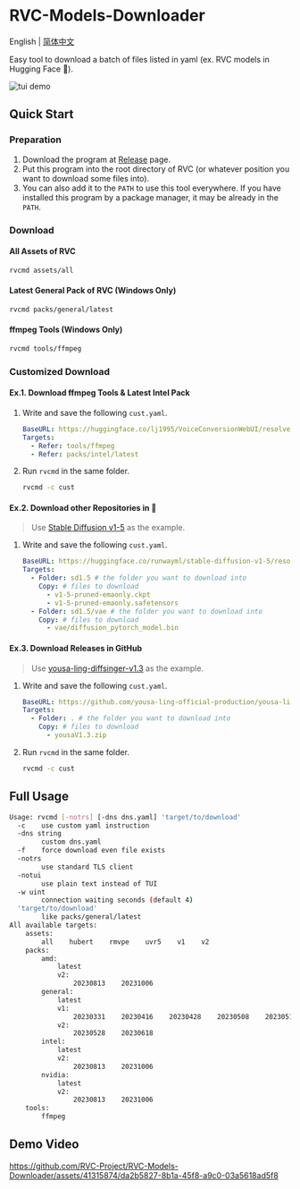 # RVC-Models-Downloader
English | [简体中文](README_sc.md)

Easy tool to download a batch of files listed in yaml (ex. RVC models in Hugging Face 🤗).

![tui demo](https://github.com/RVC-Project/RVC-Models-Downloader/assets/41315874/db577dfb-8a6d-4909-b071-9d36cc77afc6)

## Quick Start
### Preparation
1. Download the program at [Release](https://github.com/RVC-Project/RVC-Models-Downloader/releases) page.
2. Put this program into the root directory of RVC (or whatever position you want to download some files into).
3. You can also add it to the `PATH` to use this tool everywhere. If you have installed this program by a package manager, it may be already in the `PATH`.
### Download
#### All Assets of RVC
```bash
rvcmd assets/all
```
#### Latest General Pack of RVC (Windows Only)
```bash
rvcmd packs/general/latest
```
#### ffmpeg Tools (Windows Only)
```bash
rvcmd tools/ffmpeg
```
### Customized Download
#### Ex.1. Download ffmpeg Tools & Latest Intel Pack
1. Write and save the following `cust.yaml`.
    ```yaml
    BaseURL: https://huggingface.co/lj1995/VoiceConversionWebUI/resolve/main
    Targets:
      - Refer: tools/ffmpeg
      - Refer: packs/intel/latest
    ```
2. Run `rvcmd` in the same folder.
    ```bash
    rvcmd -c cust
    ```
#### Ex.2. Download other Repositories in 🤗
> Use [Stable Diffusion v1-5](https://huggingface.co/runwayml/stable-diffusion-v1-5) as the example.
1. Write and save the following `cust.yaml`.
    ```yaml
    BaseURL: https://huggingface.co/runwayml/stable-diffusion-v1-5/resolve/main
    Targets:
      - Folder: sd1.5 # the folder you want to download into
        Copy: # files to download
          - v1-5-pruned-emaonly.ckpt
          - v1-5-pruned-emaonly.safetensors
      - Folder: sd1.5/vae # the folder you want to download into
        Copy: # files to download
          - vae/diffusion_pytorch_model.bin
    ```
#### Ex.3. Download Releases in GitHub
> Use [yousa-ling-diffsinger-v1.3](https://github.com/yousa-ling-official-production/yousa-ling-diffsinger-v1/releases/tag/v1.3) as the example.
1. Write and save the following `cust.yaml`.
    ```yaml
    BaseURL: https://github.com/yousa-ling-official-production/yousa-ling-diffsinger-v1/releases/download/v1.3
    Targets:
      - Folder: . # the folder you want to download into
        Copy: # files to download
          - yousaV1.3.zip
    ```
2. Run `rvcmd` in the same folder.
    ```bash
    rvcmd -c cust
    ```
## Full Usage
```bash
Usage: rvcmd [-notrs] [-dns dns.yaml] 'target/to/download'
  -c    use custom yaml instruction
  -dns string
        custom dns.yaml
  -f    force download even file exists
  -notrs
        use standard TLS client
  -notui
        use plain text instead of TUI
  -w uint
        connection waiting seconds (default 4)
  'target/to/download'
        like packs/general/latest
All available targets:
    assets:
        all    hubert    rmvpe    uvr5    v1    v2
    packs:
        amd:
            latest
            v2:
                20230813    20231006
        general:
            latest
            v1:
                20230331    20230416    20230428    20230508    20230513    20230516    20230717
            v2:
                20230528    20230618
        intel:
            latest
            v2:
                20230813    20231006
        nvidia:
            latest
            v2:
                20230813    20231006
    tools:
        ffmpeg
```
## Demo Video

https://github.com/RVC-Project/RVC-Models-Downloader/assets/41315874/da2b5827-8b1a-45f8-a9c0-03a5618ad5f8
